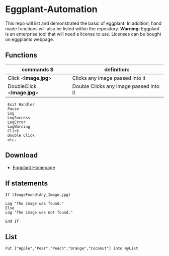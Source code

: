 # Eggplant-Automation
This repo will list and demonstrated the basic of eggplant. In addition, hand made functions will also be listed within the repository. **Warning:** Eggplant is an enterprise tool that will need a license to use. Licenses can be bought on eggplants webpage.

## Functions

|                commands  $                   |                           definition:                              |
|----------------------------------------------|--------------------------------------------------------------------|
|  Click <**Image.jpg**>                       |  Clicks any image passed into it                                   |
|  DoubleClick <**Image.jpg**>                 |  Double Clicks any image passed into it                            |

```
 Exit Handler
 Pause
 Log
 LogSuccess
 LogError
 LogWarning
 Click 
 Double Click 
 etc.
```

## Download 
 - [Eggplant Homepage](https://www.eggplantsoftware.com/eggplant-functional-downloads)

## If statements
```
If (ImageFound(Any_Image.jpg)

Log "The image was found."
Else
Log "The image was not found."

End If
```

## List
```
Put ["Apple","Pear","Peach","Orange","Coconut"] into myList
```


